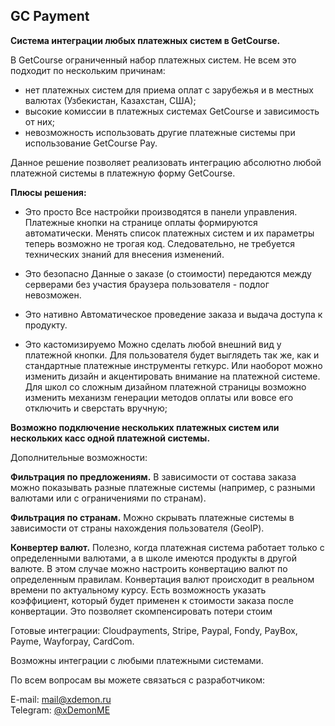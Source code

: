 

## GC Payment

**Система интеграции любых платежных систем в GetCourse.**

В GetCourse ограниченный набор платежных систем. Не всем это подходит по нескольким причинам:

- нет платежных систем для приема оплат с зарубежья и в местных валютах (Узбекистан, Казахстан, США);
- высокие комиссии в платежных системах GetCourse и зависимость от них;
- невозможность использовать другие платежные системы при использование GetCourse Pay.

Данное решение позволяет реализовать интеграцию абсолютно любой платежной системы в платежную форму GetCourse.

**Плюсы решения:**

* Это просто
Все настройки производятся в панели управления. Платежные кнопки на странице оплаты формируются автоматически. 
Менять список платежных систем и их параметры теперь возможно не трогая код. Следовательно, не требуется технических знаний для внесения изменений.

* Это безопасно
Данные о заказе (о стоимости) передаются между серверами без участия браузера пользователя - подлог невозможен.

* Это нативно
Автоматическое проведение заказа и выдача доступа к продукту.

* Это кастомизируемо
Можно сделать любой внешний вид у платежной кнопки. Для пользователя будет выглядеть так же, как и стандартные платежные инструменты геткурс. Или наоборот можно изменить дизайн и акцентировать внимание на платежной системе.
Для школ со сложным дизайном платежной страницы возможно изменить механизм генерации методов оплаты или вовсе его отключить и сверстать вручную;

**Возможно подключение нескольких платежных систем или нескольких касс одной платежной системы.**

Дополнительные возможности:

**Фильтрация по предложениям.**
В зависимости от состава заказа можно показывать разные платежные системы (например, с разными валютами или с ограничениями по странам).

**Фильтрация по странам.**
Можно скрывать платежные системы в зависимости от страны нахождения пользователя (GeoIP).

**Конвертер валют.**
Полезно, когда платежная система работает только с определенными валютами, а в школе имеются продукты в другой валюте. В этом случае можно настроить конвертацию валют по определенным правилам.
Конвертация валют происходит в реальном времени по актуальному курсу.
Есть возможность указать коэффициент, который будет применен к стоимости заказа после конвертации. Это позволяет скомпенсировать потери стоим

Готовые интеграции: Cloudpayments, Stripe, Paypal, Fondy, PayBox, Payme, Wayforpay, CardCom.

Возможны интеграции с любыми платежными системами. 

По всем вопросам вы можете связаться с разработчиком:

E-mail: [mail@xdemon.ru](mailto:mail@xdemon.ru)  
Telegram: [@xDemonME](https://t.me/xDemonME)
